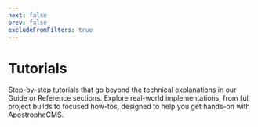 ```yaml
---
next: false
prev: false
excludeFromFilters: true
---
```

# Tutorials

Step-by-step tutorials that go beyond the technical explanations in our Guide or Reference sections. Explore real-world implementations, from full project builds to focused how-tos, designed to help you get hands-on with ApostropheCMS.

<AposTwoColumns>
  <template #leftColumn>
    <AposCtaButton
      detail-heading="Series"
      title="Intro to ApostropheCMS"
      content="Dive into ApostropheCMS with a hands-on tutorial series. We'll guide you step-by-step through crafting your first website, exploring fundamental concepts and practical implementations."
      url="/tutorials/introduction.html"
      hideEffort="true"
    />
  </template>
  <template #rightColumn>
    <AposCtaButton
      detail-heading="Astro"
      title="ApostropheCMS & Astro"
      content="ApostropheCMS and Astro work seamlessly together through the `apostrophe-astro` extension. Learn who this integration is for and what makes it a powerful choice for building modern websites."
      url="/tutorials/astro/introducing-apollo.html"
      hideEffort="true"
    />
  </template>
</AposTwoColumns>
<AposTwoColumns>
  <template #leftColumn>
    <AposCtaButton
      detail-heading="Collection"
      title="Recipes"
      content="Practical, standalone tutorials for solving specific challenges in ApostropheCMS. These recipes range from simple tips to advanced patterns and can be filtered by topic to match your needs."
      url="/tutorials/recipes.html"
      hideEffort="true"
    />
  </template>
  <template #rightColumn>
    <AposCtaButton
      detail-heading="Collection"
      title="Pro Topics"
      content="In-depth tutorials for teams using ApostropheCMS’s commercial modules and advanced capabilities. These guides support complex implementations, from multisite setups to enterprise-grade integrations and workflows."
      url="/tutorials/pro.html"
      hideEffort="true"
    />
  </template>
</AposTwoColumns>